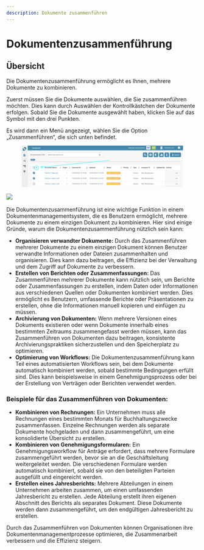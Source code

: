 ```yaml
---
description: Dokumente zusammenführen
---
```


# Dokumentenzusammenführung

## Übersicht

Die Dokumentenzusammenführung ermöglicht es Ihnen, mehrere Dokumente zu kombinieren.

Zuerst müssen Sie die Dokumente auswählen, die Sie zusammenführen möchten. Dies kann durch Auswählen der Kontrollkästchen der Dokumente erfolgen. Sobald Sie die Dokumente ausgewählt haben, klicken Sie auf das Symbol mit den drei Punkten.

Es wird dann ein Menü angezeigt, wählen Sie die Option „Zusammenführen“, die sich unten befindet.

<figure><img src="../../.gitbook/assets/document-merging.png" alt=""><figcaption></figcaption></figure>

![](https://lh7-us.googleusercontent.com/TV2KGh2Q38KsO5Zi-O-GKp5v42Lam4WSj8I8Ia6KjVj2c4X6vce2nFt7yJYicRWmDwKOHZDxrAsfEYtMpN-9UD2mpJ9Sfs4ueb1AYAOjKngY25JKaeEBPzUwcbrylwQ4jj\_v-jkGZYLey9p9i0LfL-I)

Die Dokumentenzusammenführung ist eine wichtige Funktion in einem Dokumentenmanagementsystem, die es Benutzern ermöglicht, mehrere Dokumente zu einem einzigen Dokument zu kombinieren. Hier sind einige Gründe, warum die Dokumentenzusammenführung nützlich sein kann:

* **Organisieren verwandter Dokumente:** Durch das Zusammenführen mehrerer Dokumente zu einem einzigen Dokument können Benutzer verwandte Informationen oder Dateien zusammenhalten und organisieren. Dies kann dazu beitragen, die Effizienz bei der Verwaltung und dem Zugriff auf Dokumente zu verbessern.
* **Erstellen von Berichten oder Zusammenfassungen:** Das Zusammenführen mehrerer Dokumente kann nützlich sein, um Berichte oder Zusammenfassungen zu erstellen, indem Daten oder Informationen aus verschiedenen Quellen oder Dokumenten kombiniert werden. Dies ermöglicht es Benutzern, umfassende Berichte oder Präsentationen zu erstellen, ohne die Informationen manuell kopieren und einfügen zu müssen.
* **Archivierung von Dokumenten:** Wenn mehrere Versionen eines Dokuments existieren oder wenn Dokumente innerhalb eines bestimmten Zeitraums zusammengefasst werden müssen, kann das Zusammenführen von Dokumenten dazu beitragen, konsistente Archivierungspraktiken sicherzustellen und den Speicherplatz zu optimieren.
* **Optimierung von Workflows:** Die Dokumentenzusammenführung kann Teil eines automatisierten Workflows sein, bei dem Dokumente automatisch kombiniert werden, sobald bestimmte Bedingungen erfüllt sind. Dies kann beispielsweise in einem Genehmigungsprozess oder bei der Erstellung von Verträgen oder Berichten verwendet werden.

### Beispiele für das Zusammenführen von Dokumenten:

* **Kombinieren von Rechnungen:** Ein Unternehmen muss alle Rechnungen eines bestimmten Monats für Buchhaltungszwecke zusammenfassen. Einzelne Rechnungen werden als separate Dokumente hochgeladen und dann zusammengeführt, um eine konsolidierte Übersicht zu erstellen.
* **Kombinieren von Genehmigungsformularen:** Ein Genehmigungsworkflow für Anträge erfordert, dass mehrere Formulare zusammengeführt werden, bevor sie an die Geschäftsleitung weitergeleitet werden. Die verschiedenen Formulare werden automatisch kombiniert, sobald sie von den beteiligten Parteien ausgefüllt und eingereicht werden.
* **Erstellen eines Jahresberichts:** Mehrere Abteilungen in einem Unternehmen arbeiten zusammen, um einen umfassenden Jahresbericht zu erstellen. Jede Abteilung erstellt ihren eigenen Abschnitt des Berichts als separates Dokument. Diese Dokumente werden dann zusammengeführt, um den endgültigen Jahresbericht zu erstellen.

Durch das Zusammenführen von Dokumenten können Organisationen ihre Dokumentenmanagementprozesse optimieren, die Zusammenarbeit verbessern und die Effizienz steigern.
